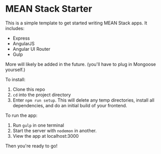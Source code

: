 


# MEAN Stack Starter

This is a simple template to get started writing MEAN Stack apps.  It includes:

- Express
- AngularJS
- Angular UI Router
- Gulp

More will likely be added in the future.  (you'll have to plug in Mongoose yourself.)

To install:

1. Clone this repo
2. `cd` into the project directory
3. Enter `npm run setup`.  This will delete any temp directories, install all dependencies, and do an initial build of your frontend.

To run the app:

1. Run `gulp` in one terminal
2. Start the server with `nodemon` in another.
3. View the app at localhost:3000

Then you're ready to go!
